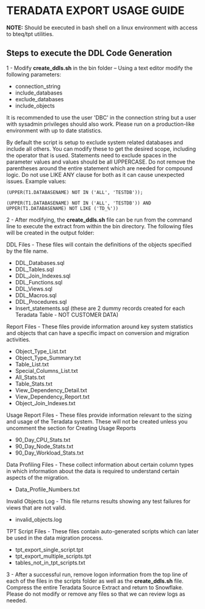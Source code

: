 # TERADATA EXPORT USAGE GUIDE


**NOTE:** Should be executed in bash shell on a linux environment with access to bteq/tpt utilities.

## Steps to execute the DDL Code Generation

1 - Modify **create_ddls.sh** in the bin folder – Using a text editor modify the following parameters:

* connection_string
* include_databases
* exclude_databases
* include_objects

It is recommended to use the user 'DBC' in the connection string but a user with sysadmin privileges should also work. Please run on a production-like environment with up to date statistics.

By default the script is setup to exclude system related databases and include all others. You can modify these to get the desired scope, including the operator that is used. Statements need to exclude spaces in the parameter values and values should be all UPPERCASE. Do not remove the parentheses around the entire statement which are needed for compound logic. Do not use LIKE ANY clause for both as it can cause unexpected issues. Example values:

```
(UPPER(T1.DATABASENAME) NOT IN ('ALL', 'TESTDB'));

(UPPER(T1.DATABASENAME) NOT IN ('ALL', 'TESTDB')) AND UPPER(T1.DATABASENAME) NOT LIKE ('TD_%'))
```

2 - After modifying, the **create_ddls.sh** file can be run from the command line to execute the extract from within the bin directory. The following files will be created in the output folder:

DDL Files - These files will contain the definitions of the objects specified by the file name.

* DDL_Databases.sql
* DDL_Tables.sql
* DDL_Join_Indexes.sql
* DDL_Functions.sql
* DDL_Views.sql
* DDL_Macros.sql
* DDL_Procedures.sql
* Insert_statements.sql (these are 2 dummy records created for each Teradata Table - NOT CUSTOMER DATA)

Report Files - These files provide information around key system statistics and objects that can have a specific impact on conversion and migration activities.

* Object_Type_List.txt
* Object_Type_Summary.txt
* Table_List.txt
* Special_Columns_List.txt
* All_Stats.txt
* Table_Stats.txt
* View_Dependency_Detail.txt
* View_Dependency_Report.txt
* Object_Join_Indexes.txt

Usage Report Files - These files provide information relevant to the sizing and usage of the Teradata system. These will not be created unless you uncomment the section for Creating Usage Reports

* 90_Day_CPU_Stats.txt
* 90_Day_Node_Stats.txt
* 90_Day_Workload_Stats.txt

Data Profiling Files - These collect information about certain column types in which information about the data is required to understand certain aspects of the migration.

* Data_Profile_Numbers.txt

Invalid Objects Log - This file returns results showing any test failures for views that are not valid.

* invalid_objects.log

TPT Script Files - These files contain auto-generated scripts which can later be used in the data migration process.

* tpt_export_single_script.tpt
* tpt_export_multiple_scripts.tpt
* tables_not_in_tpt_scripts.txt

3 - After a successful run, remove logon information from the top line of each of the files in the scripts folder as well as the **create_ddls.sh** file. Compress the entire Teradata Source Extract and return to Snowflake. Please do not modify or remove any files so that we can review logs as needed.